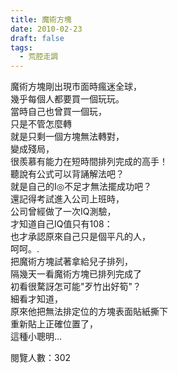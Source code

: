 ```yaml
---
title: 魔術方塊
date: 2010-02-23
draft: false
tags:
  - 荒腔走調
---
```

魔術方塊剛出現市面時瘋迷全球，  
幾乎每個人都要買一個玩玩。  
當時自己也曾買一個玩，  
只是不管怎麼轉  
就是只剩一個方塊無法轉對，  
變成殘局，  
很羨慕有能力在短時間排列完成的高手！  
聽說有公式可以背誦解法吧？  
就是自己的I◎不足才無法擺成功吧？  
還記得考試進入公司上班時，  
公司曾經做了一次IQ測驗，  
才知道自己IQ值只有108：  
也才承認原來自己只是個平凡的人，  
呵呵。.  
把魔術方塊試著拿給兒子排列，  
隔幾天一看魔術方塊已排列完成了  
初看很騖訝怎可能"歹竹出好筍"？  
細看才知道，  
原來他把無法排定位的方塊表面貼紙撕下  
重新貼上正確位置了，  
這種小聰明...  


閱覽人數：302